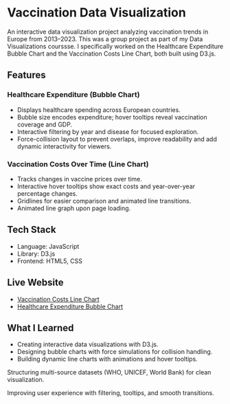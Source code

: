 # Vaccination Data Visualization
An interactive data visualization project analyzing vaccination trends in Europe from 2013–2023.
This was a group project as part of my Data Visualizations courssse. I specifically worked on the Healthcare Expenditure Bubble Chart and the Vaccination Costs Line Chart, both built using D3.js.

## Features
### Healthcare Expenditure (Bubble Chart)
- Displays healthcare spending across European countries.
- Bubble size encodes expenditure; hover tooltips reveal vaccination coverage and GDP.
- Interactive filtering by year and disease for focused exploration.
- Force-collision layout to prevent overlaps, improve readability and add dynamic interactivity for viewers.

### Vaccination Costs Over Time (Line Chart)
- Tracks changes in vaccine prices over time.
- Interactive hover tooltips show exact costs and year-over-year percentage changes.
- Gridlines for easier comparison and animated line transitions.
- Animated line graph upon page loading.
  
## Tech Stack
- Language: JavaScript
- Library: D3.js
- Frontend: HTML5, CSS

## Live Website
- [Vaccination Costs Line Chart](https://kellykhor.github.io/DataVisualization/TestVaccinationCost/vaccination_costs.html)
- [Healthcare Expenditure Bubble Chart](https://kellykhor.github.io/DataVisualization/HealthExpenditure/floating_bubbles.html)


## What I Learned
- Creating interactive data visualizations with D3.js.
- Designing bubble charts with force simulations for collision handling.
- Building dynamic line charts with animations and hover tooltips.

Structuring multi-source datasets (WHO, UNICEF, World Bank) for clean visualization.

Improving user experience with filtering, tooltips, and smooth transitions.
